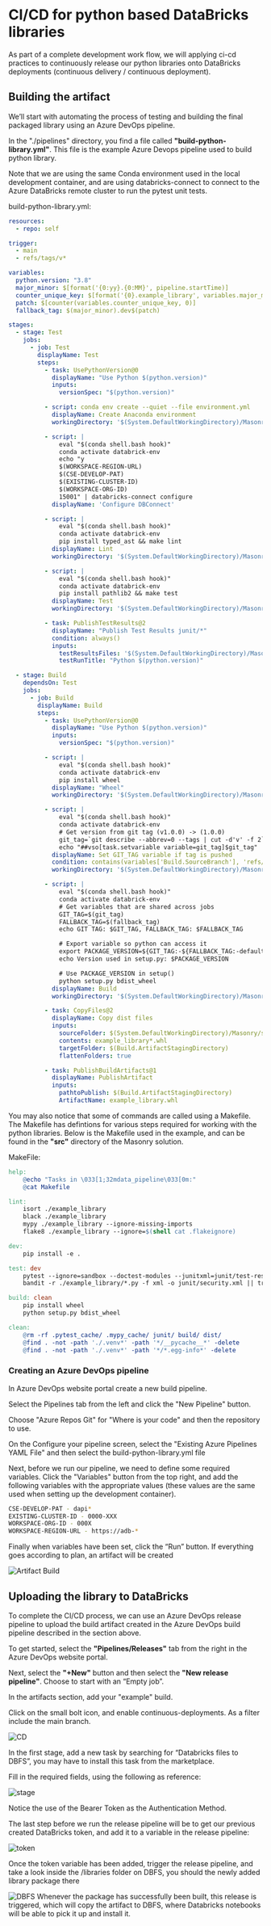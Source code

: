 # CI/CD for python based DataBricks libraries

As part of a complete development work flow, we will applying ci-cd practices to continuously release our python libraries onto DataBricks deployments (continuous delivery / continuous deployment).

## Building the artifact

We’ll start with automating the process of testing and building the final packaged library using an Azure DevOps pipeline.

In the "./pipelines" directory, you find a file called __"build-python-library.yml"__. This file is the example Azure Devops pipeline used to build python library.

Note that we are using the same Conda environment used in the local development container, and are using databricks-connect to connect to the Azure DataBricks remote cluster to run the pytest unit tests.

build-python-library.yml:
```yaml
resources:
  - repo: self

trigger:
  - main
  - refs/tags/v*

variables:
  python.version: "3.8"
  major_minor: $[format('{0:yy}.{0:MM}', pipeline.startTime)]
  counter_unique_key: $[format('{0}.example_library', variables.major_minor)]
  patch: $[counter(variables.counter_unique_key, 0)]
  fallback_tag: $(major_minor).dev$(patch)

stages:
  - stage: Test
    jobs:
      - job: Test
        displayName: Test
        steps:
          - task: UsePythonVersion@0
            displayName: "Use Python $(python.version)"
            inputs:
              versionSpec: "$(python.version)"

          - script: conda env create --quiet --file environment.yml
            displayName: Create Anaconda environment
            workingDirectory: '$(System.DefaultWorkingDirectory)/Masonry/.devcontainer/databrick-env/'

          - script: |
              eval "$(conda shell.bash hook)"
              conda activate databrick-env
              echo "y
              $(WORKSPACE-REGION-URL)
              $(CSE-DEVELOP-PAT)
              $(EXISTING-CLUSTER-ID)
              $(WORKSPACE-ORG-ID)
              15001" | databricks-connect configure
            displayName: 'Configure DBConnect'

          - script: |
              eval "$(conda shell.bash hook)"
              conda activate databrick-env
              pip install typed_ast && make lint
            displayName: Lint
            workingDirectory: '$(System.DefaultWorkingDirectory)/Masonry/src/'

          - script: |
              eval "$(conda shell.bash hook)"
              conda activate databrick-env
              pip install pathlib2 && make test
            displayName: Test
            workingDirectory: '$(System.DefaultWorkingDirectory)/Masonry/src/'

          - task: PublishTestResults@2
            displayName: "Publish Test Results junit/*"
            condition: always()
            inputs:
              testResultsFiles: '$(System.DefaultWorkingDirectory)/Masonry/src/junit/*'
              testRunTitle: "Python $(python.version)"

  - stage: Build
    dependsOn: Test
    jobs:
      - job: Build
        displayName: Build
        steps:
          - task: UsePythonVersion@0
            displayName: "Use Python $(python.version)"
            inputs:
              versionSpec: "$(python.version)"

          - script: |
              eval "$(conda shell.bash hook)"
              conda activate databrick-env
              pip install wheel
            displayName: "Wheel"
            workingDirectory: '$(System.DefaultWorkingDirectory)/Masonry/src/'

          - script: |
              eval "$(conda shell.bash hook)"
              conda activate databrick-env
              # Get version from git tag (v1.0.0) -> (1.0.0)
              git_tag=`git describe --abbrev=0 --tags | cut -d'v' -f 2`
              echo "##vso[task.setvariable variable=git_tag]$git_tag"
            displayName: Set GIT_TAG variable if tag is pushed
            condition: contains(variables['Build.SourceBranch'], 'refs/tags/v')
            workingDirectory: '$(System.DefaultWorkingDirectory)/Masonry/src/'

          - script: |
              eval "$(conda shell.bash hook)"
              conda activate databrick-env
              # Get variables that are shared across jobs
              GIT_TAG=$(git_tag)
              FALLBACK_TAG=$(fallback_tag)
              echo GIT TAG: $GIT_TAG, FALLBACK_TAG: $FALLBACK_TAG

              # Export variable so python can access it
              export PACKAGE_VERSION=${GIT_TAG:-${FALLBACK_TAG:-default}}
              echo Version used in setup.py: $PACKAGE_VERSION

              # Use PACKAGE_VERSION in setup()
              python setup.py bdist_wheel
            displayName: Build
            workingDirectory: '$(System.DefaultWorkingDirectory)/Masonry/src/'

          - task: CopyFiles@2
            displayName: Copy dist files
            inputs:
              sourceFolder: $(System.DefaultWorkingDirectory)/Masonry/src/dist/
              contents: example_library*.whl
              targetFolder: $(Build.ArtifactStagingDirectory)
              flattenFolders: true

          - task: PublishBuildArtifacts@1
            displayName: PublishArtifact
            inputs:
              pathtoPublish: $(Build.ArtifactStagingDirectory)
              ArtifactName: example_library.whl


```

You may also notice that some of commands are called using a Makefile. The Makefile has defintions for various steps required for working with the python libraries. Below is the Makefile used in the example, and can be found in the __"src"__ directory of the Masonry solution.

MakeFile:
```MakeFile
help:
	@echo "Tasks in \033[1;32mdata_pipeline\033[0m:"
	@cat Makefile

lint:
	isort ./example_library
	black ./example_library
	mypy ./example_library --ignore-missing-imports
	flake8 ./example_library --ignore=$(shell cat .flakeignore)

dev:
	pip install -e .

test: dev
	pytest --ignore=sandbox --doctest-modules --junitxml=junit/test-results.xml
	bandit -r ./example_library/*.py -f xml -o junit/security.xml || true

build: clean
	pip install wheel
	python setup.py bdist_wheel

clean:
	@rm -rf .pytest_cache/ .mypy_cache/ junit/ build/ dist/
	@find . -not -path './.venv*' -path '*/__pycache__*' -delete
	@find . -not -path './.venv*' -path '*/*.egg-info*' -delete

```

### Creating an Azure DevOps pipeline

In Azure DevOps website portal create a new build pipeline. 

Select the Pipelines tab from the left and click the "New Pipeline" button.

Choose "Azure Repos Git" for "Where is your code" and then the repository to use.

On the Configure your pipeline screen, select the "Existing Azure Pipelines YAML File" and then select the build-python-library.yml file

Next, before we run our pipeline, we need to define some required variables.
Click the "Variables" button from the top right, and add the following variables with the appropriate values (these values are the same used when setting up the development container).

```bash
CSE-DEVELOP-PAT - dapi*
EXISTING-CLUSTER-ID - 0000-XXX
WORKSPACE-ORG-ID - 000X
WORKSPACE-REGION-URL - https://adb-*
```

Finally when variables have been set, click the “Run” button. If everything goes according to plan, an artifact will be created

![Artifact Build](images/build-succeeded.png)


## Uploading the library to DataBricks

To complete the CI/CD process, we can use an Azure DevOps release pipeline to upload the build artifact created in the Azure DevOps build pipeline described in the section above.

To get started, select the __"Pipelines/Releases"__ tab from the right in the Azure DevOps website portal.

Next, select the __"+New"__ button and then select the __"New release pipeline"__. Choose to start with an “Empty job”.

In the artifacts section, add your "example" build.

Click on the small bolt icon, and enable continuous-deployments. As a filter include the main branch.

![CD](images/cd.png)

In the first stage, add a new task by searching for “Databricks files to DBFS”, you may have to install this task from the marketplace. 

Fill in the required fields, using the following as reference:

![stage](images/stage.png)

Notice the use of the Bearer Token as the Authentication Method.

The last step before we run the release pipeline will be to get our previous created DataBricks token, and add it to a variable in the release pipeline:

![token](images/token.png)

Once the token variable has been added, trigger the release pipeline, and take a look inside the /libraries folder on DBFS, you should the newly added library package there

![DBFS](images/dbfs.png)
Whenever the package has successfully been built, this release is triggered, which will copy the artifact to DBFS, where Databricks notebooks will be able to pick it up and install it.
